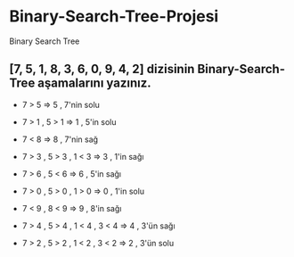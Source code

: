 # Binary-Search-Tree-Projesi
Binary Search Tree
## [7, 5, 1, 8, 3, 6, 0, 9, 4, 2] dizisinin Binary-Search-Tree aşamalarını yazınız.


*  7 > 5 => 5 , 7'nin solu

* 7 > 1 , 5 > 1 => 1 , 5'in solu

* 7 < 8 => 8 , 7'nin sağ

* 7 > 3 , 5 > 3 , 1 < 3 => 3 , 1'in sağı

* 7 > 6 , 5 < 6 => 6 , 5'in sağı

* 7 > 0 , 5 > 0 , 1 > 0 => 0 , 1'in solu

* 7 < 9 , 8 < 9 => 9 , 8'in sağı

* 7 > 4 , 5 > 4 , 1 < 4 , 3 < 4 => 4 , 3'ün sağı

* 7 > 2 , 5 > 2 , 1 < 2 , 3 < 2 => 2 , 3'ün solu